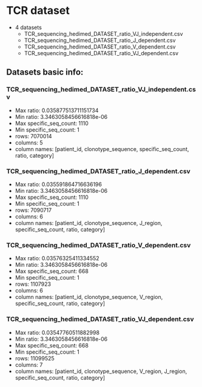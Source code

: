 # TCR dataset
 - 4 datasets
    - TCR_sequencing_hedimed_DATASET_ratio_VJ_independent.csv
    - TCR_sequencing_hedimed_DATASET_ratio_J_dependent.csv
    - TCR_sequencing_hedimed_DATASET_ratio_V_dependent.csv
    - TCR_sequencing_hedimed_DATASET_ratio_VJ_dependent.csv

## Datasets basic info:
### TCR_sequencing_hedimed_DATASET_ratio_VJ_independent.csv
- Max ratio: 0.035877513711151734
- Min ratio: 3.3463058456616818e-06
- Max specific_seq_count: 1110
- Min specific_seq_count: 1
- rows: 7070014
- columns: 5
- column names: [patient_id, clonotype_sequence, specific_seq_count, ratio, category]

### TCR_sequencing_hedimed_DATASET_ratio_J_dependent.csv
- Max ratio: 0.035591864716636196
- Min ratio: 3.3463058456616818e-06
- Max specific_seq_count: 1110
- Min specific_seq_count: 1
- rows: 7090717
- columns: 6
- column names: [patient_id, clonotype_sequence, J_region, specific_seq_count, ratio, category]

### TCR_sequencing_hedimed_DATASET_ratio_V_dependent.csv
- Max ratio: 0.03576325411334552
- Min ratio: 3.3463058456616818e-06
- Max specific_seq_count: 668
- Min specific_seq_count: 1
- rows: 1107923
- columns: 6
- column names: [patient_id, clonotype_sequence, V_region, specific_seq_count, ratio, category]

### TCR_sequencing_hedimed_DATASET_ratio_VJ_dependent.csv
- Max ratio: 0.03547760511882998
- Min ratio: 3.3463058456616818e-06
- Max specific_seq_count: 668
- Min specific_seq_count: 1
- rows: 11099525
- columns: 7
- column names: [patient_id, clonotype_sequence, V_region, J_region,  specific_seq_count, ratio, category]

